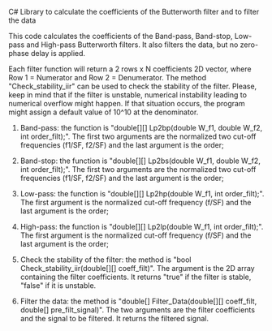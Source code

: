 C# Library to calculate the coefficients of the Butterworth filter and to filter the data

This code calculates the coefficients of the Band-pass, Band-stop, Low-pass and High-pass Butterworth filters.  It also filters the data, but no zero-phase delay is applied.

Each filter function will return a 2 rows x N coefficients 2D vector, where Row 1 = Numerator and Row 2 = Denumerator. The method "Check_stability_iir" can be used to check the stability of the filter. Please, keep in mind that if the filter is unstable, numerical instability leading to numerical overflow might happen. If that situation occurs, the program might assign a default value of 10^10 at the denominator.

1) Band-pass: the function is "double[][] Lp2bp(double W_f1, double W_f2, int order_filt);". The first two arguments are the normalized two cut-off frequencies (f1/SF, f2/SF) and the last argument is the order;

2) Band-stop: the function is "double[][] Lp2bs(double W_f1, double W_f2, int order_filt);". The first two arguments are the normalized two cut-off frequencies (f1/SF, f2/SF) and the last argument is the order;

3) Low-pass: the function is "double[][] Lp2hp(double W_f1, int order_filt);". The first argument is the normalized cut-off frequency (f/SF) and the last argument is the order;

4) High-pass: the function is "double[][] Lp2lp(double W_f1, int order_filt);". The first argument is the normalized cut-off frequency (f/SF) and the last argument is the order;

5) Check the stability of the filter: the method is "bool Check_stability_iir(double[][] coeff_filt)". The argument is the 2D array containing the filter coefficients. It returns "true" if the filter is stable, "false" if it is unstable. 

6) Filter the data: the method is "double[] Filter_Data(double[][] coeff_filt, double[] pre_filt_signal)". The two arguments are the filter coefficients and the signal to be filtered. It returns the filtered signal.
